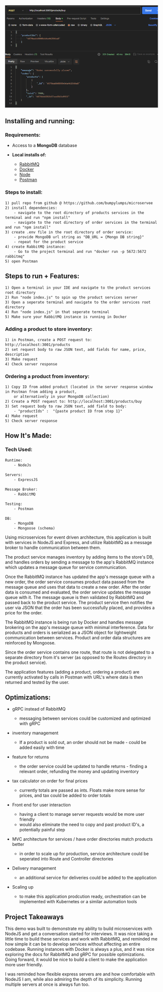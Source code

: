![Microservee screenshot](<Pasted image 20231206123559.png>)
## Installing and running:
### Requirements:
- Access to a  **MongoDB** database
- **Local installs of:**

	- [RabbitMQ](https://www.rabbitmq.com/)
	- [Docker](https://www.docker.com/)
	- [Node](https://nodejs.org/en)
	- [Postman](https://www.postman.com/)

### Steps to install:
	1) pull repo from github @ https://github.com/bumpylumps/microservee
	2) install dependencies:
		- navigate to the root directory of products services in the terminal and run "npm install"
		- navigate to the root directory of order services in the terminal and run "npm install"
	3) create .env file in the root directory of order service:
		- provide MongoDB url string as "DB_URL = {Mongo DB string}"
		- repeat for the product service
	4) create RabbitMQ instance:
		- Go to the project terminal and run "docker run -p 5672:5672 rabbitmq"
	5) open Postman


## Steps to run + Features:
	1) Open a terminal in your IDE and navigate to the product services root directory
	2) Run "node index.js" to spin up the product services server 
	3) Open a seperate terminal and navigate to the order services root directory
	4) Run "node index.js" in that seperate terminal
	5) Make sure your RabbitMQ instance is running in Docker
### Adding a product to store inventory:
	1) in Postman, create a POST request to: http://localhost:3001/products
	2) set request body to raw JSON text, add fields for name, price, description
	3) Make request
	4) Check server response

### Ordering a product from inventory:
	1) Copy ID from added product (located in the server response window in Postman from adding a product, 
		or alternatively in your MongoDB collection)
	2) Create a POST request to: http://localhost:3001/products/buy
	3) Set request body to raw JSON text, add field to body: 
		- "productIds" :  "{paste product ID from step 1}"
	4) Make request
	5) Check server response 



## How It's Made: 
### Tech Used: 
	Runtime: 
		- NodeJs
	
	Servers:
		- ExpressJS
	
	Message Broker: 
		- RabbitMQ
	
	Testing: 
		- Postman
	
	DB:
		- MongoDB
		- Mongoose (schema)

Using microservices for event driven architecture, this application is built with services in NodeJS and Express, and utilize RabbitMQ as a message broker to handle communication between them. 

The product service manages inventory by adding items to the store's DB, and handles orders by sending a message to the app's RabbitMQ instance which updates a message queue for service communication. 

Once the RabbitMQ instance has updated the app's message queue with a new order, the order service consumes product data passed from the message queue and uses that data to create a new order. After the order data is consumed and evaluated, the order service updates the message queue with it. The message queue is then validated by RabbitMQ and passed back to the product service. The product service then notifies the user via JSON that the order has been successfully placed, and provides a price for the order. 

The RabbitMQ instance is being run by Docker and handles message brokering on the app's message queue with minimal interference. Data for products and orders is serialized as a JSON object for lightweight communication between services. Product and order data structures are reinforced by Mongoose.

Since the order service contains one route, that route is not delegated to a separate directory from it's server (as opposed to the Routes directory in the product service). 

The application features (adding a product, ordering a product) are currently activated by calls in Postman with URL's where data is then returned and tested by the user. 



## Optimizations: 

- gRPC instead of RabbitMQ
	- messaging between services could be customized and optimized with gRPC

- inventory management
	- If a product is sold out, an order should not be made - could be added easily with time

- feature for returns
	- the order service could be updated to handle returns - finding a relevant order, refunding the money and updating inventory

- tax calculator on order for final prices
	- currently totals are passed as ints. Floats make more sense for prices, and tax could be added to order totals

- Front end for user interaction
	- having a client to manage server requests would be more user friendly
	- would also eliminate the need to copy and past product ID's, a potentially painful step

- MVC architecture for services / have order directories match products better
	- in order to scale up for production, service architecture could be seperated into Route and Controller directories

- Delivery management
	- an additional service for deliveries could be added to the application 

- Scaling up
	- to make this application prodcution ready, orchestration can be implemented with Kubernetes or a similar automation tools

## Project Takeaways

This demo was built to demonstrate my ability to build microservices with NodeJS and get a conversation started for interviews. It was nice taking a little time to build these services and work with RabbitMQ, and reminded me how simple it can be to develop services without affecting an entire codebase. Running instances with Docker is always a plus, and it was nice exploring the docs for RabbitMQ and gRPC for possible optimizations. Going forward, it would be nice to build a client to make the application more user friendly. 

I was reminded how flexible express servers are and how comfortable with NodeJS I am, while also admiring the depth of its simplicity. Running multiple servers at once is always fun too.


